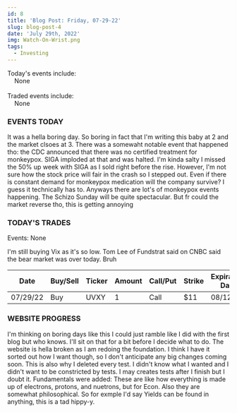 ```yaml
---
id: 8
title: 'Blog Post: Friday, 07-29-22'
slug: blog-post-4
date: 'July 29th, 2022'
img: Watch-On-Wrist.png
tags:
  - Investing
---
```

<!-- bro I really need more pictures STILL STILL-->
Today's events include:<br>
&nbsp;&nbsp;&nbsp;&nbsp;None
<br><br>
Traded events include:<br>
&nbsp;&nbsp;&nbsp;&nbsp;None

<!--more-->

### EVENTS TODAY

It was a hella boring day. So boring in fact that I'm writing this baby at 2 and the market clsoes at 3. There was a somewaht notable event that happened tho: the CDC announced that there was no certified treatment for monkeypox. SIGA imploded at that and was halted. I'm kinda salty I missed the 50% up week with SIGA as I sold right before the rise. However, I'm not sure how the stock price will fair in the crash so I stepped out. Even if there is constant demand for monkeypox medication will the company survive? I guess it technically has to. Anyways there are lot's of monkeypox events happening. The Schizo Sunday will be quite spectacular. But fr could the market reverse tho, this is getting annoying

### TODAY'S TRADES

Events: None

I'm still buying Vix as it's so low. Tom Lee of Fundstrat said on CNBC said the bear market was over today. Bruh



| Date     | Buy/Sell | Ticker | Amount | Call/Put | Strike | Expiration Date | Average Price | Total |
| -------- | -------- | ------ | ------ | -------- | ------ | --------------- | ------------- | ----- |
| 07/29/22 | Buy      | UVXY   | 1      | Call     | $11    | 08/12/22        | $.54          | $54   |


### WEBSITE PROGRESS

I'm thinking on boring days like this I could just ramble like I did with the first blog but who knows. I'll sit on that for a bit before I decide what to do. The website is hella broken as I am redoing the foundation. I think I have it sorted out how I want though, so I don't anticipate any big changes coming soon. This is also why I deleted every test. I didn't know what I wanted and I didn't want to be constricted by tests. I may creates tests after I finish but I doubt it. Fundamentals were added: These are like how everything is made up of electrons, protons, and nuetrons, but for Econ. Also they are somewhat philosophical. So for exmple I'd say Yields can be found in anything, this is a tad hippy-y.
